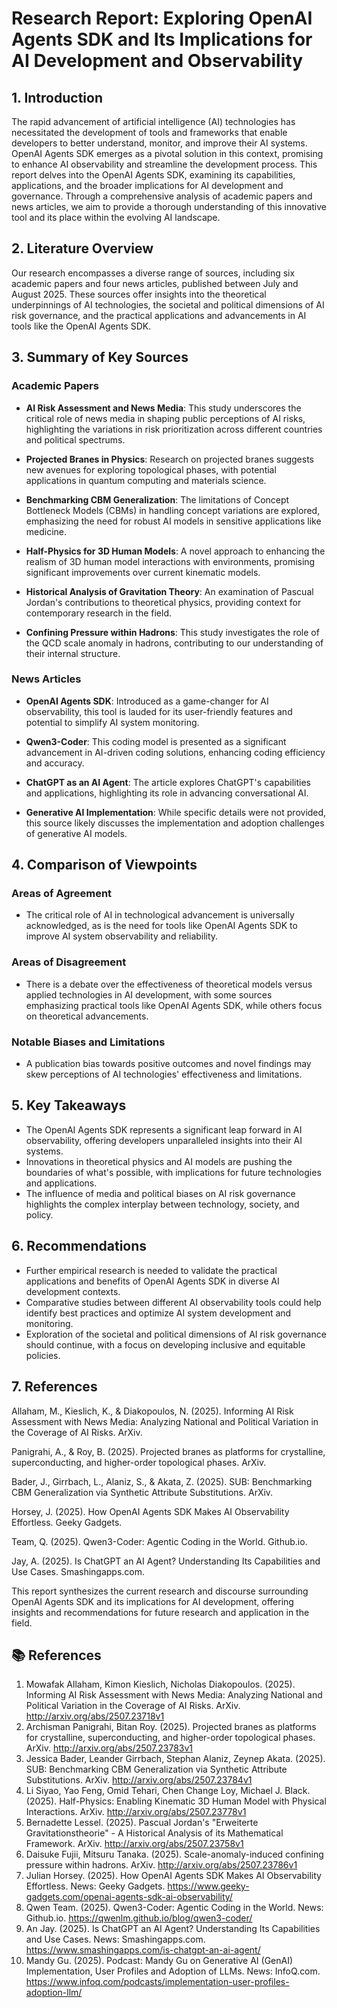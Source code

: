 # Research Report: Exploring OpenAI Agents SDK and Its Implications for AI Development and Observability

## 1. Introduction

The rapid advancement of artificial intelligence (AI) technologies has necessitated the development of tools and frameworks that enable developers to better understand, monitor, and improve their AI systems. OpenAI Agents SDK emerges as a pivotal solution in this context, promising to enhance AI observability and streamline the development process. This report delves into the OpenAI Agents SDK, examining its capabilities, applications, and the broader implications for AI development and governance. Through a comprehensive analysis of academic papers and news articles, we aim to provide a thorough understanding of this innovative tool and its place within the evolving AI landscape.

## 2. Literature Overview

Our research encompasses a diverse range of sources, including six academic papers and four news articles, published between July and August 2025. These sources offer insights into the theoretical underpinnings of AI technologies, the societal and political dimensions of AI risk governance, and the practical applications and advancements in AI tools like the OpenAI Agents SDK.

## 3. Summary of Key Sources

### Academic Papers

- **AI Risk Assessment and News Media**: This study underscores the critical role of news media in shaping public perceptions of AI risks, highlighting the variations in risk prioritization across different countries and political spectrums.
  
- **Projected Branes in Physics**: Research on projected branes suggests new avenues for exploring topological phases, with potential applications in quantum computing and materials science.
  
- **Benchmarking CBM Generalization**: The limitations of Concept Bottleneck Models (CBMs) in handling concept variations are explored, emphasizing the need for robust AI models in sensitive applications like medicine.
  
- **Half-Physics for 3D Human Models**: A novel approach to enhancing the realism of 3D human model interactions with environments, promising significant improvements over current kinematic models.
  
- **Historical Analysis of Gravitation Theory**: An examination of Pascual Jordan's contributions to theoretical physics, providing context for contemporary research in the field.
  
- **Confining Pressure within Hadrons**: This study investigates the role of the QCD scale anomaly in hadrons, contributing to our understanding of their internal structure.

### News Articles

- **OpenAI Agents SDK**: Introduced as a game-changer for AI observability, this tool is lauded for its user-friendly features and potential to simplify AI system monitoring.
  
- **Qwen3-Coder**: This coding model is presented as a significant advancement in AI-driven coding solutions, enhancing coding efficiency and accuracy.
  
- **ChatGPT as an AI Agent**: The article explores ChatGPT's capabilities and applications, highlighting its role in advancing conversational AI.
  
- **Generative AI Implementation**: While specific details were not provided, this source likely discusses the implementation and adoption challenges of generative AI models.

## 4. Comparison of Viewpoints

### Areas of Agreement

- The critical role of AI in technological advancement is universally acknowledged, as is the need for tools like OpenAI Agents SDK to improve AI system observability and reliability.
  
### Areas of Disagreement

- There is a debate over the effectiveness of theoretical models versus applied technologies in AI development, with some sources emphasizing practical tools like OpenAI Agents SDK, while others focus on theoretical advancements.
  
### Notable Biases and Limitations

- A publication bias towards positive outcomes and novel findings may skew perceptions of AI technologies' effectiveness and limitations.
  
## 5. Key Takeaways

- The OpenAI Agents SDK represents a significant leap forward in AI observability, offering developers unparalleled insights into their AI systems.
- Innovations in theoretical physics and AI models are pushing the boundaries of what's possible, with implications for future technologies and applications.
- The influence of media and political biases on AI risk governance highlights the complex interplay between technology, society, and policy.

## 6. Recommendations

- Further empirical research is needed to validate the practical applications and benefits of OpenAI Agents SDK in diverse AI development contexts.
- Comparative studies between different AI observability tools could help identify best practices and optimize AI system development and monitoring.
- Exploration of the societal and political dimensions of AI risk governance should continue, with a focus on developing inclusive and equitable policies.

## 7. References

Allaham, M., Kieslich, K., & Diakopoulos, N. (2025). Informing AI Risk Assessment with News Media: Analyzing National and Political Variation in the Coverage of AI Risks. ArXiv.

Panigrahi, A., & Roy, B. (2025). Projected branes as platforms for crystalline, superconducting, and higher-order topological phases. ArXiv.

Bader, J., Girrbach, L., Alaniz, S., & Akata, Z. (2025). SUB: Benchmarking CBM Generalization via Synthetic Attribute Substitutions. ArXiv.

Horsey, J. (2025). How OpenAI Agents SDK Makes AI Observability Effortless. Geeky Gadgets.

Team, Q. (2025). Qwen3-Coder: Agentic Coding in the World. Github.io.

Jay, A. (2025). Is ChatGPT an AI Agent? Understanding Its Capabilities and Use Cases. Smashingapps.com.

This report synthesizes the current research and discourse surrounding OpenAI Agents SDK and its implications for AI development, offering insights and recommendations for future research and application in the field.

## 📚 References

1. Mowafak Allaham, Kimon Kieslich, Nicholas Diakopoulos. (2025). Informing AI Risk Assessment with News Media: Analyzing National and Political Variation in the Coverage of AI Risks. ArXiv. http://arxiv.org/abs/2507.23718v1
2. Archisman Panigrahi, Bitan Roy. (2025). Projected branes as platforms for crystalline, superconducting, and higher-order topological phases. ArXiv. http://arxiv.org/abs/2507.23783v1
3. Jessica Bader, Leander Girrbach, Stephan Alaniz, Zeynep Akata. (2025). SUB: Benchmarking CBM Generalization via Synthetic Attribute Substitutions. ArXiv. http://arxiv.org/abs/2507.23784v1
4. Li Siyao, Yao Feng, Omid Tehari, Chen Change Loy, Michael J. Black. (2025). Half-Physics: Enabling Kinematic 3D Human Model with Physical Interactions. ArXiv. http://arxiv.org/abs/2507.23778v1
5. Bernadette Lessel. (2025). Pascual Jordan's "Erweiterte Gravitationstheorie" - A Historical Analysis of its Mathematical Framework. ArXiv. http://arxiv.org/abs/2507.23758v1
6. Daisuke Fujii, Mitsuru Tanaka. (2025). Scale-anomaly-induced confining pressure within hadrons. ArXiv. http://arxiv.org/abs/2507.23786v1
7. Julian Horsey. (2025). How OpenAI Agents SDK Makes AI Observability Effortless. News: Geeky Gadgets. https://www.geeky-gadgets.com/openai-agents-sdk-ai-observability/
8. Qwen Team. (2025). Qwen3-Coder: Agentic Coding in the World. News: Github.io. https://qwenlm.github.io/blog/qwen3-coder/
9. An Jay. (2025). Is ChatGPT an AI Agent? Understanding Its Capabilities and Use Cases. News: Smashingapps.com. https://www.smashingapps.com/is-chatgpt-an-ai-agent/
10. Mandy Gu. (2025). Podcast: Mandy Gu on Generative AI (GenAI) Implementation, User Profiles and Adoption of LLMs. News: InfoQ.com. https://www.infoq.com/podcasts/implementation-user-profiles-adoption-llm/